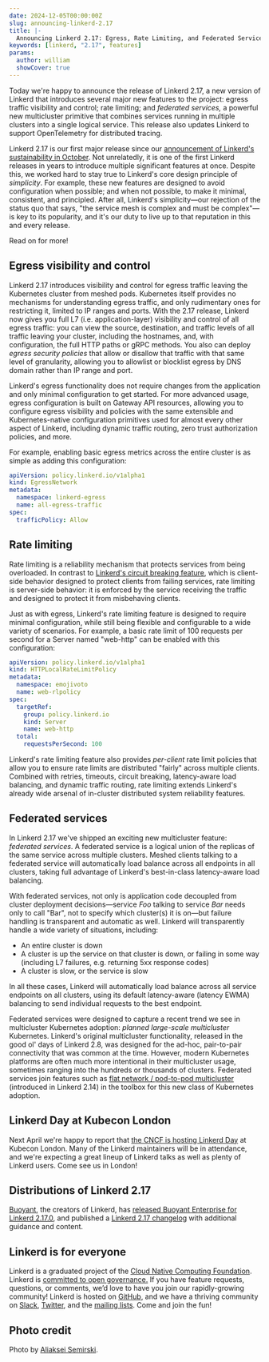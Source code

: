 ```yaml
---
date: 2024-12-05T00:00:00Z
slug: announcing-linkerd-2.17
title: |-
  Announcing Linkerd 2.17: Egress, Rate Limiting, and Federated Services
keywords: [linkerd, "2.17", features]
params:
  author: william
  showCover: true
---
```


Today we're happy to announce the release of Linkerd 2.17, a new version of
Linkerd that introduces several major new features to the project: egress
traffic visibility and control; rate limiting; and _federated services,_ a
powerful new multicluster primitive that combines services running in multiple
clusters into a single logical service. This release also updates Linkerd to
support OpenTelemetry for distributed tracing.

Linkerd 2.17 is our first major release since our
[announcement of Linkerd's sustainability in October](/2024/10/23/making-linkerd-sustainable/).
Not unrelatedly, it is one of the first Linkerd releases in years to introduce
multiple significant features at once. Despite this, we worked hard to stay true
to Linkerd's core design principle of _simplicity_. For example, these new
features are designed to avoid configuration when possible; and when not
possible, to make it minimal, consistent, and principled. After all, Linkerd's
simplicity—our rejection of the status quo that says, "the service mesh is
complex and must be complex"—is key to its popularity, and it's our duty to live
up to that reputation in this and every release.

Read on for more!

## Egress visibility and control

Linkerd 2.17 introduces visibility and control for egress traffic leaving the
Kubernetes cluster from meshed pods. Kubernetes itself provides no mechanisms
for understanding egress traffic, and only rudimentary ones for restricting it,
limited to IP ranges and ports. With the 2.17 release, Linkerd now gives you
full L7 (i.e. application-layer) visibility and control of all egress traffic:
you can view the source, destination, and traffic levels of all traffic leaving
your cluster, including the hostnames, and, with configuration, the full HTTP
paths or gRPC methods. You also can deploy _egress security policies_ that allow
or disallow that traffic with that same level of granularity, allowing you to
allowlist or blocklist egress by DNS domain rather than IP range and port.

Linkerd's egress functionality does not require changes from the application and
only minimal configuration to get started. For more advanced usage, egress
configuration is built on Gateway API resources, allowing you to configure
egress visibility and policies with the same extensible and Kubernetes-native
configuration primitives used for almost every other aspect of Linkerd,
including dynamic traffic routing, zero trust authorization policies, and more.

For example, enabling basic egress metrics across the entire cluster is as
simple as adding this configuration:

```yaml
apiVersion: policy.linkerd.io/v1alpha1
kind: EgressNetwork
metadata:
  namespace: linkerd-egress
  name: all-egress-traffic
spec:
  trafficPolicy: Allow
```

## Rate limiting

Rate limiting is a reliability mechanism that protects services from being
overloaded. In contrast to
[Linkerd's circuit breaking feature](/2/reference/circuit-breaking/),
which is client-side behavior designed to protect clients from failing services,
rate limiting is server-side behavior: it is enforced by the service receiving
the traffic and designed to protect it from misbehaving clients.

Just as with egress, Linkerd's rate limiting feature is designed to require
minimal configuration, while still being flexible and configurable to a wide
variety of scenarios. For example, a basic rate limit of 100 requests per second
for a Server named "web-http" can be enabled with this configuration:

```yaml
apiVersion: policy.linkerd.io/v1alpha1
kind: HTTPLocalRateLimitPolicy
metadata:
  namespace: emojivoto
  name: web-rlpolicy
spec:
  targetRef:
    group: policy.linkerd.io
    kind: Server
    name: web-http
  total:
    requestsPerSecond: 100
```

Linkerd's rate limiting feature also provides _per-client_ rate limit policies
that allow you to ensure rate limits are distributed "fairly" across multiple
clients. Combined with retries, timeouts, circuit breaking, latency-aware load
balancing, and dynamic traffic routing, rate limiting extends Linkerd's already
wide arsenal of in-cluster distributed system reliability features.

## Federated services

In Linkerd 2.17 we've shipped an exciting new multicluster feature: _federated
services_. A federated service is a logical union of the replicas of the same
service across multiple clusters. Meshed clients talking to a federated service
will automatically load balance across all endpoints in all clusters, taking
full advantage of Linkerd's best-in-class latency-aware load balancing.

With federated services, not only is application code decoupled from cluster
deployment decisions—service _Foo_ talking to service _Bar_ needs only to call
"Bar", not to specify which cluster(s) it is on—but failure handling is
transparent and automatic as well. Linkerd will transparently handle a wide
variety of situations, including:

- An entire cluster is down
- A cluster is up the service on that cluster is down, or failing in some way
  (including L7 failures, e.g. returning 5xx response codes)
- A cluster is slow, or the service is slow

In all these cases, Linkerd will automatically load balance across all service
endpoints on all clusters, using its default latency-aware (latency EWMA)
balancing to send individual requests to the best endpoint.

Federated services were designed to capture a recent trend we see in
multicluster Kubernetes adoption: _planned large-scale multicluster_ Kubernetes.
Linkerd's original multicluster functionality, released in the good ol' days of
Linkerd 2.8, was designed for the ad-hoc, pair-to-pair connectivity that was
common at the time. However, modern Kubernetes platforms are often much more
intentional in their multicluster usage, sometimes ranging into the hundreds or
thousands of clusters. Federated services join features such as
[flat network / pod-to-pod multicluster](/2/tasks/pod-to-pod-multicluster/)
(introduced in Linkerd 2.14) in the toolbox for this new class of Kubernetes
adoption.

## Linkerd Day at Kubecon London

Next April we're happy to report that
[the CNCF is hosting Linkerd Day](https://events.linuxfoundation.org/kubecon-cloudnativecon-europe/co-located-events/linkerd-day/)
at Kubecon London. Many of the Linkerd maintainers will be in attendance, and
we're expecting a great lineup of Linkerd talks as well as plenty of Linkerd
users. Come see us in London!

## Distributions of Linkerd 2.17

[Buoyant](https://buoyant.io/), the creators of Linkerd, has
[released Buoyant Enterprise for Linkerd 2.17.0](https://buoyant.io/blog/announcing-linkerd-2-17/), and
published a
[Linkerd 2.17 changelog](https://docs.buoyant.io/release-notes/buoyant-enterprise-linkerd/enterprise-2.17.0/)
with additional guidance and content.

## Linkerd is for everyone

Linkerd is a graduated project of the
[Cloud Native Computing Foundation](https://cncf.io/). Linkerd is
[committed to open governance.](/2019/10/03/linkerds-commitment-to-open-governance/)
If you have feature requests, questions, or comments, we’d love to have you join
our rapidly-growing community! Linkerd is hosted on
[GitHub](https://github.com/linkerd/), and we have a thriving community on
[Slack](https://slack.linkerd.io/), [Twitter](https://twitter.com/linkerd), and
the [mailing lists](/community/get-involved/). Come and join
the fun!

## Photo credit

Photo by [Aliaksei Semirski](https://www.pexels.com/photo/racer-balancing-sidecar-motocross-26436389/).
